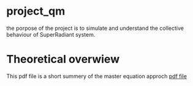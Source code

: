 # project_qm
the porpose of the project is to simulate and understand the collective behaviour of SuperRadiant system.

# Theoretical overwiew
This pdf file is a short summery of the master equation approch [pdf file](./How_simple_SR_f.pdf)

# 
